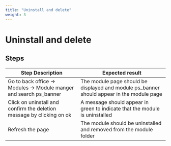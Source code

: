 ```yaml
---
title: "Uninstall and delete"
weight: 3
---
```


# Uninstall and delete
## Steps
| Step Description | Expected result |
| ----- | ----- |
| Go to back office -> Modules -> Module manger and search ps_banner | The module page should be displayed and module ps_banner should appear in the module page |
| Click on uninstall and confirm the deletion message by clicking on ok | A message should appear in green to indicate that the module is uninstalled |
| Refresh the page | The module should be uninstalled and removed from the module folder |
